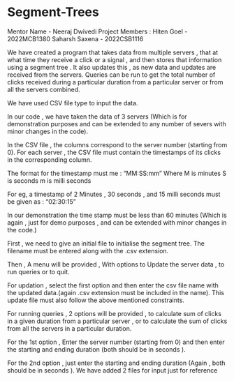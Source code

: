 # Segment-Trees
Mentor Name - Neeraj Dwivedi
Project Members :
Hiten Goel  - 2022MCB1380
Saharsh Saxena - 2022CSB1116


We have created a program that takes data from multiple servers , that at what time they receive a click or a signal , and then stores that information using a segment tree . It also updates this , as new data and updates are received from the servers. Queries can be run to get the total number of clicks received during a particular duration from a particular server or from all the servers combined.


We have used CSV file type to input the data.

In our code , we have taken the data of 3 servers (Which is for demonstration purposes and can be extended to any number of severs with minor changes in the code).

In the CSV file , the columns correspond to the server number (starting from 0).
For each server , the CSV file must contain the timestamps of its clicks in the corresponding column.

The format for the timestamp must me : “MM:SS:mm”
Where M is minutes
	   S is seconds
	   m is milli seconds

For eg, a timestamp of 2 Minutes , 30 seconds , and 15 milli seconds must be given as : “02:30:15”

In our demonstration the time stamp must be less than 60 minutes (Which is again , just for demo purposes , and can be extended with minor changes in the code.)

First , we need to give an initial file to initialise the segment tree. The filename must be entered along with the .csv extension.

Then , A menu will be provided , With options to Update the server data , to run queries or to quit.

For updation , select the first option and then enter the csv file name with the updated data.(again .csv extension must be included in the name).
This update file must also follow the above mentioned constraints.

For running queries , 2 options will be provided , to calculate sum of clicks in a given duration from a particular server , or to calculate the sum of clicks from all the servers in a particular duration.

For the 1st option , Enter the server number (starting from 0) and then enter the starting and ending duration (both should be in seconds ).

For the 2nd option , just enter the starting and ending duration (Again , both should be in seconds ).
We have added 2 files for input just for reference  
